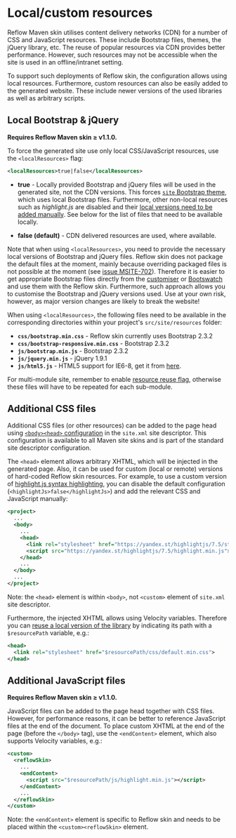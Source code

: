 # Local/custom resources

Reflow Maven skin utilises content delivery networks (CDN) for a number of CSS and JavaScript
resources. These include Bootstrap files, themes, the jQuery library, etc. The reuse of
popular resources via CDN provides better performance. However, such resources may not be
accessible when the site is used in an offline/intranet setting.

To support such deployments of Reflow skin, the configuration allows using local resources.
Furthermore, custom resources can also be easily added to the generated website.
These include newer versions of the used libraries as well as arbitrary scripts.

## Local Bootstrap & jQuery

**Requires Reflow Maven skin &ge; v1.1.0.**

To force the generated site use only local CSS/JavaScript resources, use the `<localResources>`
flag:

```xml
<localResources>true|false</localResources>
```

-   **true** - Locally provided Bootstrap and jQuery files will be used in the generated site,
    not the CDN versions. This forces [`site` Bootstrap theme][bootstrap-theme], which
    uses local Bootstrap files. Furthermore, other non-local resources such as _highlight.js_
    are disabled and their [local versions need to be added manually][local-css].
    See below for the list of files that need to be available locally.

-   **false (default)** - CDN delivered resources are used, where available.

Note that when using `<localResources>`, you need to provide the necessary local versions of
Bootstrap and jQuery files. Reflow skin does not package the default files at the moment, mainly
because overriding packaged files is not possible at the moment (see [issue MSITE-702][msite-702]).
Therefore it is easier to get appropriate Bootstrap files directly from the
[customiser][bootstrap-cust] or [Bootswatch][bootswatch2] and use them with the Reflow skin.
Furthermore, such approach allows you to customise the Bootstrap and jQuery versions used.
Use at your own risk, however, as major version changes are likely to break the website!

When using `<localResources>`, the following files need to be available in the corresponding
directories within your project's `src/site/resources` folder:

-   **`css/bootstrap.min.css`** - Reflow skin currently uses Bootstrap 2.3.2
-   **`css/bootstrap-responsive.min.css`** - Bootstrap 2.3.2
-   **`js/bootstrap.min.js`** - Bootstrap 2.3.2
-   **`js/jquery.min.js`** - jQuery 1.9.1
-   **`js/html5.js`** - HTML5 support for IE6-8, get it from [here][html5shiv].

For multi-module site, remember to enable [resource reuse flag][resource-reuse], otherwise
these files will have to be repeated for each sub-module.


[bootstrap-theme]: themes/
[local-css]: #Additional_CSS_files
[msite-702]: https://jira.codehaus.org/browse/MSITE-702
[bootstrap-cust]: https://getbootstrap.com/2.3.2/customize.html
[bootswatch2]: https://bootswatch.com/2/
[html5shiv]: https://html5shim.googlecode.com/svn/trunk/html5.js


## Additional CSS files

Additional CSS files (or other resources) can be added to the page head using [`<body><head>`
configuration][body-head-config] in the `site.xml` site descriptor.
This configuration is available to all Maven site skins and is part of the standard
site descriptor configuration.

The `<head>` element allows arbitrary XHTML, which will be injected in the generated page.
Also, it can be used for custom (local or remote) versions of hard-coded Reflow skin resources.
For example, to use a custom version of [highlight.js syntax highlighting][highlight-js-config],
you can disable the default configuration (`<highlightJs>false</highlightJs>`) and
add the relevant CSS and JavaScript manually:

```xml
<project>
  ...
  <body>
    ...
    <head>
      <link rel="stylesheet" href="https://yandex.st/highlightjs/7.5/styles/default.min.css">
      <script src="https://yandex.st/highlightjs/7.5/highlight.min.js"></script>
    </head>
    ...
  </body>
  ...
</project>
```

Note: the `<head>` element is within `<body>`, not `<custom>` element of `site.xml` site
descriptor.

Furthermore, the injected XHTML allows using Velocity variables. Therefore you can [reuse
a local version of the library][resource-reuse] by indicating its path with a `$resourcePath`
variable, e.g.: 

```xml
<head>
  <link rel="stylesheet" href="$resourcePath/css/default.min.css">
</head>
```

[body-head-config]: https://maven.apache.org/plugins/maven-site-plugin/examples/sitedescriptor.html#Inject_xhtml_into_head
[highlight-js-config]: misc.html#Code_highlight
[resource-reuse]: multi-module.html#Reuse_resources


## Additional JavaScript files

**Requires Reflow Maven skin &ge; v1.1.0.**

JavaScript files can be added to the page head together with CSS files. However, for performance
reasons, it can be better to reference JavaScript files at the end of the document.
To place custom XHTML at the end of the page (before the `</body>` tag), use the `<endContent>`
element, which also supports Velocity variables, e.g.:

```xml
<custom>
  <reflowSkin>
    ...
    <endContent>
      <script src="$resourcePath/js/highlight.min.js"></script>
    </endContent>
    ...
  </reflowSkin>
</custom>
```

Note: the `<endContent>` element is specific to Reflow skin and needs to be placed within the
`<custom><reflowSkin>` element.
